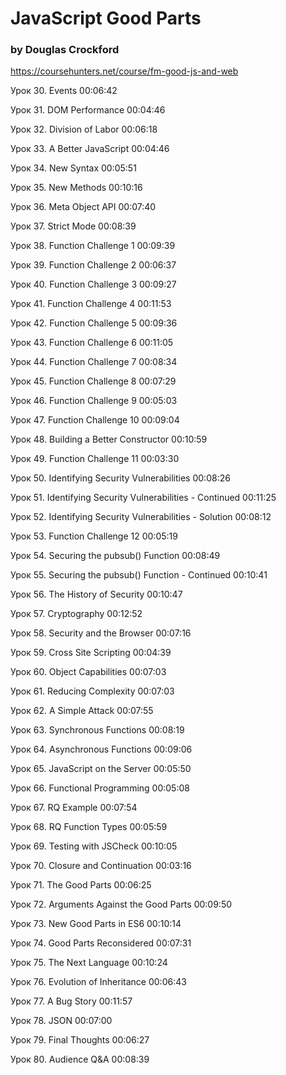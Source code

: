 # JavaScript Good Parts
### by Douglas Crockford
https://coursehunters.net/course/fm-good-js-and-web

Урок 30. Events 00:06:42

Урок 31. DOM Performance 00:04:46

Урок 32. Division of Labor 00:06:18

Урок 33. A Better JavaScript 00:04:46

Урок 34. New Syntax 00:05:51

Урок 35. New Methods 00:10:16

Урок 36. Meta Object API 00:07:40

Урок 37. Strict Mode 00:08:39

Урок 38. Function Challenge 1 00:09:39

Урок 39. Function Challenge 2 00:06:37

Урок 40. Function Challenge 3 00:09:27

Урок 41. Function Challenge 4 00:11:53

Урок 42. Function Challenge 5 00:09:36

Урок 43. Function Challenge 6 00:11:05

Урок 44. Function Challenge 7 00:08:34

Урок 45. Function Challenge 8 00:07:29

Урок 46. Function Challenge 9 00:05:03

Урок 47. Function Challenge 10 00:09:04

Урок 48. Building a Better Constructor 00:10:59

Урок 49. Function Challenge 11 00:03:30

Урок 50. Identifying Security Vulnerabilities 00:08:26

Урок 51. Identifying Security Vulnerabilities - Continued 00:11:25

Урок 52. Identifying Security Vulnerabilities - Solution 00:08:12

Урок 53. Function Challenge 12 00:05:19

Урок 54. Securing the pubsub() Function 00:08:49

Урок 55. Securing the pubsub() Function - Continued 00:10:41

Урок 56. The History of Security 00:10:47

Урок 57. Cryptography 00:12:52

Урок 58. Security and the Browser 00:07:16

Урок 59. Cross Site Scripting 00:04:39

Урок 60. Object Capabilities 00:07:03

Урок 61. Reducing Complexity 00:07:03

Урок 62. A Simple Attack 00:07:55

Урок 63. Synchronous Functions 00:08:19

Урок 64. Asynchronous Functions 00:09:06

Урок 65. JavaScript on the Server 00:05:50

Урок 66. Functional Programming 00:05:08

Урок 67. RQ Example 00:07:54

Урок 68. RQ Function Types 00:05:59

Урок 69. Testing with JSCheck 00:10:05

Урок 70. Closure and Continuation 00:03:16

Урок 71. The Good Parts 00:06:25

Урок 72. Arguments Against the Good Parts 00:09:50

Урок 73. New Good Parts in ES6 00:10:14

Урок 74. Good Parts Reconsidered 00:07:31

Урок 75. The Next Language 00:10:24

Урок 76. Evolution of Inheritance 00:06:43

Урок 77. A Bug Story 00:11:57

Урок 78. JSON 00:07:00

Урок 79. Final Thoughts 00:06:27

Урок 80. Audience Q&A 00:08:39
